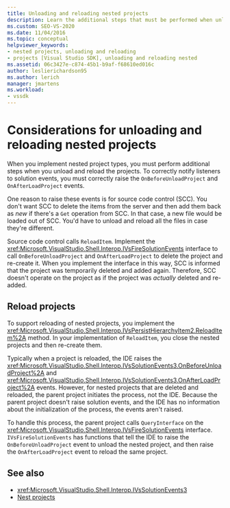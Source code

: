 ```yaml
---
title: Unloading and reloading nested projects
description: Learn the additional steps that must be performed when unloading and reloading nested projects in Visual Studio.
ms.custom: SEO-VS-2020
ms.date: 11/04/2016
ms.topic: conceptual
helpviewer_keywords:
- nested projects, unloading and reloading
- projects [Visual Studio SDK], unloading and reloading nested
ms.assetid: 06c3427e-c874-45b1-b9af-f68610ed016c
author: leslierichardson95
ms.author: lerich
manager: jmartens
ms.workload:
- vssdk
---
```

# Considerations for unloading and reloading nested projects

When you implement nested project types, you must perform additional steps when you unload and reload the projects. To correctly notify listeners to solution events, you must correctly raise the `OnBeforeUnloadProject` and `OnAfterLoadProject` events.

One reason to raise these events is for source code control (SCC). You don't want SCC to delete the items from the server and then add them back as *new* if there's a `Get` operation from SCC. In that case, a new file would be loaded out of SCC. You'd have to unload and reload all the files in case they're different.

Source code control calls `ReloadItem`. Implement the <xref:Microsoft.VisualStudio.Shell.Interop.IVsFireSolutionEvents> interface to call `OnBeforeUnloadProject` and `OnAfterLoadProject` to delete the project and re-create it. When you implement the interface in this way, SCC is informed that the project was temporarily deleted and added again. Therefore, SCC doesn't operate on the project as if the project was *actually* deleted and re-added.

## Reload projects

To support reloading of nested projects, you implement the <xref:Microsoft.VisualStudio.Shell.Interop.IVsPersistHierarchyItem2.ReloadItem%2A> method. In your implementation of `ReloadItem`, you close the nested projects and then re-create them.

Typically when a project is reloaded, the IDE raises the <xref:Microsoft.VisualStudio.Shell.Interop.IVsSolutionEvents3.OnBeforeUnloadProject%2A> and <xref:Microsoft.VisualStudio.Shell.Interop.IVsSolutionEvents3.OnAfterLoadProject%2A> events. However, for nested projects that are deleted and reloaded, the parent project initiates the process, not the IDE. Because the parent project doesn't raise solution events, and the IDE has no information about the initialization of the process, the events aren't raised.

To handle this process, the parent project calls `QueryInterface` on the <xref:Microsoft.VisualStudio.Shell.Interop.IVsFireSolutionEvents> interface. `IVsFireSolutionEvents` has functions that tell the IDE to raise the `OnBeforeUnloadProject` event to unload the nested project, and then raise the `OnAfterLoadProject` event to reload the same project.

## See also

- <xref:Microsoft.VisualStudio.Shell.Interop.IVsSolutionEvents3>
- [Nest projects](../../extensibility/internals/nesting-projects.md)
